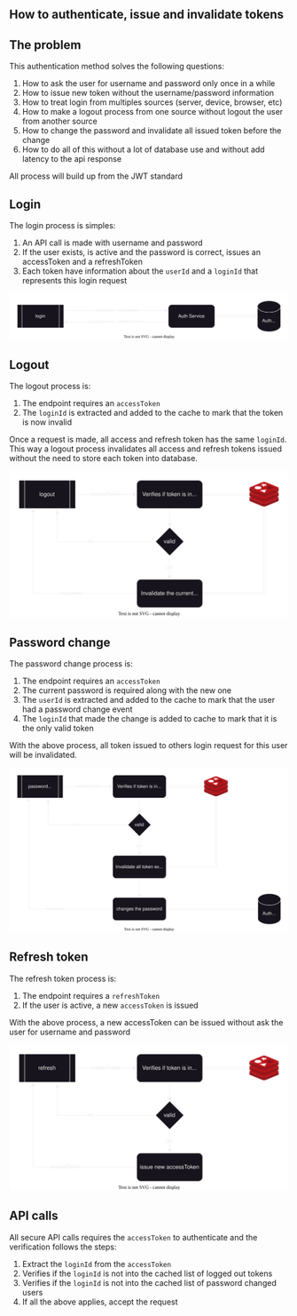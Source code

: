 ## How to authenticate, issue and invalidate tokens

## The problem

This authentication method solves the following questions:

1. How to ask the user for username and password only once in a while
2. How to issue new token without the username/password information
3. How to treat login from multiples sources (server, device, browser, etc)
4. How to make a logout process from one source without logout the user from another source
5. How to change the password and invalidate all issued token before the change
6. How to do all of this without a lot of database use and without add latency to the api response

All process will build up from the JWT standard

## Login

The login process is simples:

1. An API call is made with username and password
2. If the user exists, is active and the password is correct, issues an accessToken and a refreshToken
3. Each token have information about the `userId` and a `loginId` that represents this login request

![Login process](./images/auth-login.svg)

## Logout

The logout process is:

1. The endpoint requires an `accessToken`
2. The `loginId` is extracted and added to the cache to mark that the token is now invalid

Once a request is made, all access and refresh token has the same `loginId`. This way a logout process invalidates all access and refresh tokens issued without the need to store each token into database.

![Logout process](./images/auth-logout.svg)

## Password change

The password change process is:

1. The endpoint requires an `accessToken`
2. The current password is required along with the new one
3. The `userId` is extracted and added to the cache to mark that the user had a password change event
4. The `loginId` that made the change is added to cache to mark that it is the only valid token

With the above process, all token issued to others login request for this user will be invalidated.

![Password change process](./images/auth-password-change.svg)

## Refresh token

The refresh token process is:

1. The endpoint requires a `refreshToken`
2. If the user is active, a new `accessToken` is issued

With the above process, a new accessToken can be issued without ask the user for username and password

![Refresh token process](./images/auth-refresh.svg)

## API calls

All secure API calls requires the `accessToken` to authenticate and the verification follows the steps:

1. Extract the `loginId` from the `accessToken`
2. Verifies if the `loginId` is not into the cached list of logged out tokens
3. Verifies if the `loginId` is not into the cached list of password changed users
4. If all the above applies, accept the request
